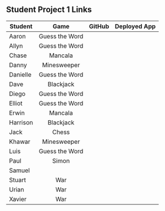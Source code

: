 ## Student Project 1 Links

| Student | Game | GitHub | Deployed App |
|---|:---:|:---:|:---:|
| Aaron | Guess the Word |  |  |
| Allyn | Guess the Word |  |  |
| Chase | Mancala |  |  |
| Danny | Minesweeper |  |  |
| Danielle | Guess the Word |  |  |
| Dave | Blackjack |  |  |
| Diego | Guess the Word |  |  |
| Elliot | Guess the Word |  |  |
| Erwin | Mancala |  |  |
| Harrison | Blackjack |  |  |
| Jack | Chess |  |  |
| Khawar | Minesweeper |  |  |
| Luis | Guess the Word |  |  |
| Paul | Simon |  |  |
| Samuel |  |  |  |
| Stuart | War |  |  |
| Urian | War |  |  |
| Xavier | War |  |  |
